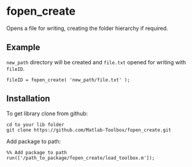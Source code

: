fopen_create
===========

Opens a file for writing, creating the folder hierarchy if required.

Example
--

`new_path` directory will be created and `file.txt` opened for writing with `fileID`. 

    fileID = fopen_create( 'new_path/file.txt' );


Installation
--

To get library clone from github:

    cd to your lib folder
    git clone https://github.com/Matlab-Toolbox/fopen_create.git

Add package to path:

    %% Add package to path
    run(['/path_to_package/fopen_create/load_toolbox.m']);
